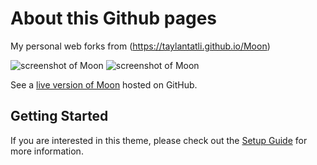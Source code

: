 # About this Github pages
My personal web forks from (https://taylantatli.github.io/Moon)

![screenshot of Moon](https://cloud.githubusercontent.com/assets/754514/14509720/61c61058-01d6-11e6-93ab-0918515ecd56.png)
![screenshot of Moon](https://cloud.githubusercontent.com/assets/754514/14509716/61ac6c8e-01d6-11e6-879f-8308883de790.png)

See a [live version of Moon](https://taylantatli.github.io/Moon) hosted on GitHub.

## Getting Started
If you are interested in this theme, please check out the [Setup Guide](https://taylantatli.github.io/Moon/moon-theme/) for more information.
